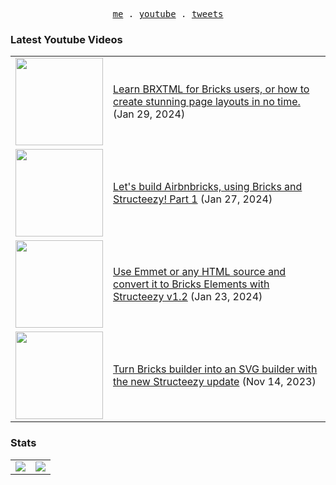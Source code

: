 <p align="center">
  <samp>
    <a href="https://cedricbontems.fr">me</a> .
    <a href="https://youtube.com/@oxyprops">youtube</a> .
    <a href="https://twitter.com/cbontems">tweets</a>
  </samp>
</p>

### Latest Youtube Videos
<table>
<!-- YOUTUBE-VIDEOS-LIST:START --><tr><td><a href="https://www.youtube.com/watch?v=WULmbMzeOo4"><img width="140px" src="https://i.ytimg.com/vi/WULmbMzeOo4/mqdefault.jpg"></a></td>
<td><a href="https://www.youtube.com/watch?v=WULmbMzeOo4">Learn BRXTML for Bricks users, or how to create stunning page layouts in no time.</a> (Jan 29, 2024)<br/></td></tr>
<tr><td><a href="https://www.youtube.com/watch?v=3usncAg3TQc"><img width="140px" src="https://i.ytimg.com/vi/3usncAg3TQc/mqdefault.jpg"></a></td>
<td><a href="https://www.youtube.com/watch?v=3usncAg3TQc">Let&#39;s build Airbnbricks, using Bricks and Structeezy! Part 1</a> (Jan 27, 2024)<br/></td></tr>
<tr><td><a href="https://www.youtube.com/watch?v=tdSoxo6KLkU"><img width="140px" src="https://i.ytimg.com/vi/tdSoxo6KLkU/mqdefault.jpg"></a></td>
<td><a href="https://www.youtube.com/watch?v=tdSoxo6KLkU">Use Emmet or any HTML source and convert it to Bricks Elements with Structeezy v1.2</a> (Jan 23, 2024)<br/></td></tr>
<tr><td><a href="https://www.youtube.com/watch?v=GQjL_Lq1YDE"><img width="140px" src="https://i.ytimg.com/vi/GQjL_Lq1YDE/mqdefault.jpg"></a></td>
<td><a href="https://www.youtube.com/watch?v=GQjL_Lq1YDE">Turn Bricks builder into an SVG builder with the new Structeezy update</a> (Nov 14, 2023)<br/></td></tr>
<!-- YOUTUBE-VIDEOS-LIST:END -->
</table>

### Stats
<table>
  <tr>
    <td>
      <img src="https://github-readme-stats.vercel.app/api?username=cbontems&show_icons=true&theme=transparent&hide_border=true" />
    </td>
    <td>
      <img src="https://github-readme-stats.vercel.app/api/top-langs/?username=cbontems&layout=compact&theme=transparent&hide_border=true" />
    </td>
  </tr>
</table>
